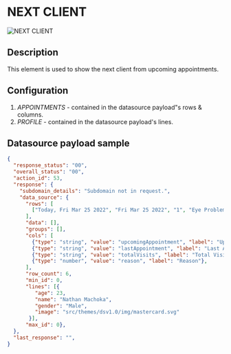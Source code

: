 # NEXT CLIENT

![NEXT CLIENT](https://i.postimg.cc/rpHLRNsZ/next-client.png)

## Description

This element is used to show the next client from  upcoming appointments.

## Configuration

1. *APPOINTMENTS* - contained in the datasource payload"s rows & columns.
2. *PROFILE* - contained in the datasource payload's lines.

## Datasource payload sample

``` json
{
  "response_status": "00",
  "overall_status": "00",
  "action_id": 53,
  "response": {
    "subdomain_details": "Subdomain not in request.",
    "data_source": {
      "rows": [
        ["Today, Fri Mar 25 2022", "Fri Mar 25 2022", "1", "Eye Problem"],
      ],
      "data": [],
      "groups": [],
      "cols": [
        {"type": "string", "value": "upcomingAppointment", "label": "Upcoming Appointment"},
        {"type": "string", "value": "lastAppointment", "label": "Last Appointment"},
        {"type": "string", "value": "totalVisits", "label": "Total Visits"},
        {"type": "number", "value": "reason", "label": "Reason"},
      ],
      "row_count": 6,
      "min_id": 0,
      "lines": [{
         "age": 23,
         "name": "Nathan Machoka",
         "gender": "Male",
         "image": "src/themes/dsv1.0/img/mastercard.svg"
       }],
      "max_id": 0},
  },
  "last_response": "",
}
```
